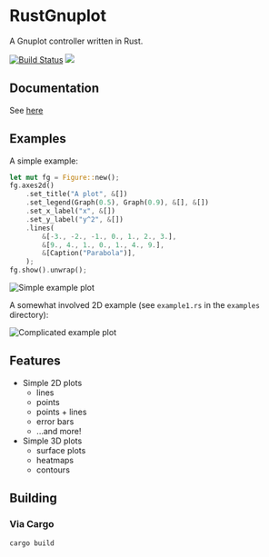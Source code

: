 # RustGnuplot

A Gnuplot controller written in Rust.

[![Build Status](https://travis-ci.org/SiegeLord/RustGnuplot.png)](https://travis-ci.org/SiegeLord/RustGnuplot)
[![](https://img.shields.io/crates/v/gnuplot.svg)](https://crates.io/crates/gnuplot)

## Documentation

See [here](http://siegelord.github.io/RustGnuplot/doc/gnuplot/index.html)

## Examples

A simple example:

```rust
let mut fg = Figure::new();
fg.axes2d()
	.set_title("A plot", &[])
	.set_legend(Graph(0.5), Graph(0.9), &[], &[])
	.set_x_label("x", &[])
	.set_y_label("y^2", &[])
	.lines(
		&[-3., -2., -1., 0., 1., 2., 3.],
		&[9., 4., 1., 0., 1., 4., 9.],
		&[Caption("Parabola")],
	);
fg.show().unwrap();
```

![Simple example plot](doc/fg.readme_example.png)

A somewhat involved 2D example (see `example1.rs` in the `examples` directory):

![Complicated example plot](doc/fg1.1.png)

## Features

* Simple 2D plots
	* lines
	* points
	* points + lines
	* error bars
	* ...and more!
* Simple 3D plots
	* surface plots
	* heatmaps
	* contours

## Building

### Via Cargo

```
cargo build
```
